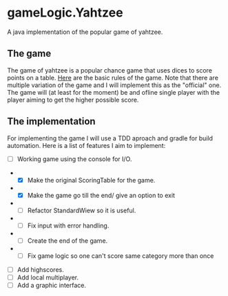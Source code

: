 # gameLogic.Yahtzee
A java implementation of the popular game of yahtzee.

## The game

The game of yahtzee is a popular chance game that uses dices to score points on a table.
[Here](https://en.wikipedia.org/wiki/gameLogic.Yahtzee) are the basic rules of the game. Note that there are multiple variation of the game and I will implement this as the "official" one.
The game will (at least for the moment) be and ofline single player with the player aiming to get the higher possible score.

## The implementation

For implementing the game I will use a TDD aproach and gradle for build automation.
Here is a list of features I aim to implement:

- [ ] Working game using the console for I/O.
- -[x] Make the original ScoringTable for the game.
- -[x] Make the game go till the end/ give an option to exit
- -[ ] Refactor StandardWiew so it is useful.
- -[ ] Fix input with error handling.
- -[ ] Create the end of the game.
- -[ ] Fix game logic so one can't score same category more than once
- [ ] Add highscores.
- [ ] Add local multiplayer.
- [ ] Add a graphic interface.
